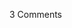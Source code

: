 <span class="commentheader">3 Comments</span>

<!-- <div class="commentdivider">
<span class="commentauthorbox">Posted by Nevahearditcalled Thatbefore</span>
<span class="commentdatebox">Thursday, March 21, 2002</span>
<span class="commenttimebox"> 6:37 AM</span>
</div>
<div class="commentbody">“I put on my mask and fins and dove on it, and dug out some of the grass under it so it could get a proper holding.”  …. “Fortunately we had mild weather and only a little swell.�”</div>
<div class="commentdivider">
<span class="commentauthorbox">Posted by juanma</span>
<span class="commentdatebox">Friday, April  5, 2002</span>
<span class="commenttimebox"> 1:51 AM</span>
</div>
<div class="commentbody">sobre pascal</div>
<div class="commentdivider">
<span class="commentauthorbox">Posted by <a href="mailto&#58;fediyuatmadja&#64;yahoo&#46;com">ferddi y.</a></span>
<span class="commentdatebox">Wednesday, May  1, 2002</span>
<span class="commenttimebox">10:02 AM</span>
</div>
<div class="commentbody">it is a very impressive for me. i like the kind of adventure in the sea like yours.</div> -->
